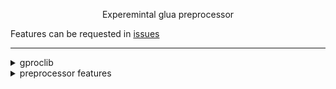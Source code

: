 <p align="center">
<a>Experemintal glua preprocessor</a>
</p>

Features can be requested in [issues](https://github.com/devonium/gproc/issues)

---
<details>
<summary>gproclib</summary>
 
• gproclib.include(string file)  
• gproclib.parse(string source, string path)  
• gproclib.addFormating(string type ,function callback) [examples](lua/autorun/gprocstd.lua#L1)  
• gproclib.setConstant(string name, any value)  
• gproclib.getConstant(string name)  
• gproclib.defineMacro(string name, function callback)  

</details>


</details>

<details>
<summary>preprocessor features</summary>

<details>
<summary>Macros</summary>


```lua
gpoclib.defineMacro("sum", function(args) local n1 = tonumber(args[1]) local n2 = tonumber(args[2]) return n1 + n2 end)
print(gproclib.parse("sum(1,3)"))
-- 4
```

</details>

<details>
<summary>Derectives</summary>

### WARNING All directives must start at the beginning of the line

# define
### WARNING All definitions are global
* [std constants](lua/autorun/gprocstd.lua#L25)
## example
Source
```lua
#define fn function
fn()
end
```
--- 
Output
```lua
 
function()
end
```

# undef
## example
Source
```lua
#define fn function
#undef fn
fn()
end
```
--- 
Output
```lua
 
 
fn()
end
```

# if/ifdef/ifndef/elseif/endif
## example
Source
```lua
#ifdef test
print(1)
#endif

#undef test
#ifdef test
print(2)
#elseif
print(3)
#endif

#ifndef test
print(4)
#elseif
print(5)
#endif

#define test1
#define test2

#if DEFINED test1 and DEFINED test2
print(5)
#elseif
print(6)
#endif
```
--- 
Output
```lua


print(1)






print(3)



print(4)








print(5)




```

</details>
<details>
<summary>Predefined constants</summary>

# \_\_LINE\_\_ constant
## example
Source
```lua
__LINE__
__LINE__
```
--- 
Output
```lua
1
2
```

# \_\_FUNCTION\_\_ constant
## example
Source
```lua
function fnname()
 __FUNCTION__
 function()
  __FUNCTION__
 end
end
__FUNCTION__
```
--- 
Output
```lua
function fnname()
 "fnname"
 function()
  "anonymous"
 end
end
"main"
```


# \_\_FILE\_\_ constant
## example
Source
```lua
__FILE__
```
--- 
Output
```lua
"test.lua"
```

</details>
<details>
<summary>String interpolation + formating</summary>

* [std formatings](lua/autorun/gprocstd.lua#L1)

## example
Source
```lua
"${var}"
"${var:hex,4}"
```
--- 
Output
```lua
"" .. (var) .. ""
"" .. (gprocfmthex((var),4)) .. ""
```
</details>
<details>
<summary>Prefix operations</summary>
 
## example
Source
```lua
var++
var--
var +=1
var -=1
var /=1
var *=1
var .="str"
var %=1
```
--- 
Output
```lua
var   =var+1
var   =var-1
var =var +1
var =var -1
var =var /1
var =var *1
var =var .."str"
var =var %1
```
</details>
<details>
<summary>Default arguments</summary>

## example
Source
```lua
function(var = 0)
end
function(var = !err)
end
function(var = !ret {})
end
```
--- 
Output
```lua
function(var    ) if var  == nil then var = 0 end 
end
function(var       ) if var  == nil then error('bad argument #1 var (nil)') end 
end
function(var          ) if var  == nil then return  {} end 
end
```

</details>
</details>
